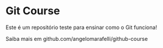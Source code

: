 # Git Course

Este é um repositório teste para ensinar como o Git funciona!

Saiba mais em github.com/angelomarafelli/github-course
